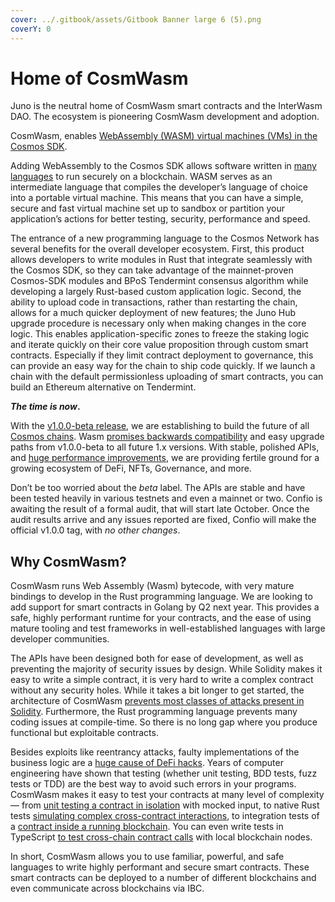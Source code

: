 ```yaml
---
cover: ../.gitbook/assets/Gitbook Banner large 6 (5).png
coverY: 0
---
```


# Home of CosmWasm

Juno is the neutral home of CosmWasm smart contracts and the InterWasm DAO. The ecosystem is pioneering CosmWasm development and adoption.

CosmWasm, enables [WebAssembly (WASM) virtual machines (VMs) in the Cosmos SDK](https://medium.com/@interchain\_io/virtual-machines-take-off-in-the-cosmos-3d11bd6ae942).&#x20;

Adding WebAssembly to the Cosmos SDK allows software written in [many languages](https://github.com/appcypher/awesome-wasm-langs/blob/master/README.md) to run securely on a blockchain. WASM serves as an intermediate language that compiles the developer’s language of choice into a portable virtual machine. This means that you can have a simple, secure and fast virtual machine set up to sandbox or partition your application’s actions for better testing, security, performance and speed.

The entrance of a new programming language to the Cosmos Network has several benefits for the overall developer ecosystem. First, this product allows developers to write modules in Rust that integrate seamlessly with the Cosmos SDK, so they can take advantage of the mainnet-proven Cosmos-SDK modules and BPoS Tendermint consensus algorithm while developing a largely Rust-based custom application logic. Second, the ability to upload code in transactions, rather than restarting the chain, allows for a much quicker deployment of new features; the Juno Hub upgrade procedure is necessary only when making changes in the core logic. This enables application-specific zones to freeze the staking logic and iterate quickly on their core value proposition through custom smart contracts. Especially if they limit contract deployment to governance, this can provide an easy way for the chain to ship code quickly. If we launch a chain with the default permissionless uploading of smart contracts, you can build an Ethereum alternative on Tendermint.

_**The time is now**_**.**

With the [v1.0.0-beta release](https://github.com/CosmWasm/cosmwasm/tree/v1.0.0-beta), we are establishing to build the future of all [Cosmos chains](https://cosmos.network). Wasm [promises backwards compatibility](https://medium.com/cosmwasm/wen-cosmwasm-1-0-f83c3528187c) and easy upgrade paths from v1.0.0-beta to all future 1.x versions. With stable, polished APIs, and [huge performance improvements](https://medium.com/cosmwasm/wasmer-1-0-integrated-into-cosmwasm-2fa87437458c), we are providing fertile ground for a growing ecosystem of DeFi, NFTs, Governance, and more.

Don’t be too worried about the _beta_ label. The APIs are stable and have been tested heavily in various testnets and even a mainnet or two. Confio is awaiting the result of a formal audit, that will start late October. Once the audit results arrive and any issues reported are fixed, Confio will make the official v1.0.0 tag, with _no other changes_.

## Why CosmWasm? <a href="ea4f" id="ea4f"></a>

CosmWasm runs Web Assembly (Wasm) bytecode, with very mature bindings to develop in the Rust programming language. We are looking to add support for smart contracts in Golang by Q2 next year. This provides a safe, highly performant runtime for your contracts, and the ease of using mature tooling and test frameworks in well-established languages with large developer communities.

The APIs have been designed both for ease of development, as well as preventing the majority of security issues by design. While Solidity makes it easy to write a simple contract, it is very hard to write a complex contract without any security holes. While it takes a bit longer to get started, the architecture of CosmWasm [prevents most classes of attacks present in Solidity](https://docs.cosmwasm.com/docs/0.16/architecture/smart-contracts). Furthermore, the Rust programming language prevents many coding issues at compile-time. So there is no long gap where you produce functional but exploitable contracts.

Besides exploits like reentrancy attacks, faulty implementations of the business logic are a [huge cause of DeFi hacks](https://defirate.com/opyn-hack/). Years of computer engineering have shown that testing (whether unit testing, BDD tests, fuzz tests or TDD) are the best way to avoid such errors in your programs. CosmWasm makes it easy to test your contracts at many level of complexity — from [unit testing a contract in isolation](https://github.com/CosmWasm/cw-plus/blob/main/contracts/cw20-base/src/contract.rs#L786-L831) with mocked input, to native Rust tests [simulating complex cross-contract interactions](https://github.com/CosmWasm/cw-plus/blob/main/contracts/cw3-flex-multisig/src/contract.rs#L528-L572), to integration tests of a [contract inside a running blockchain](https://github.com/CosmWasm/wasmd/blob/master/x/wasm/keeper/staking\_test.go#L225-L271). You can even write tests in TypeScript [to test cross-chain contract calls](https://github.com/confio/ts-relayer/blob/main/src/lib/cosmwasm.spec.ts#L152-L298) with local blockchain nodes.

In short, CosmWasm allows you to use familiar, powerful, and safe languages to write highly performant and secure smart contracts. These smart contracts can be deployed to a number of different blockchains and even communicate across blockchains via IBC.







